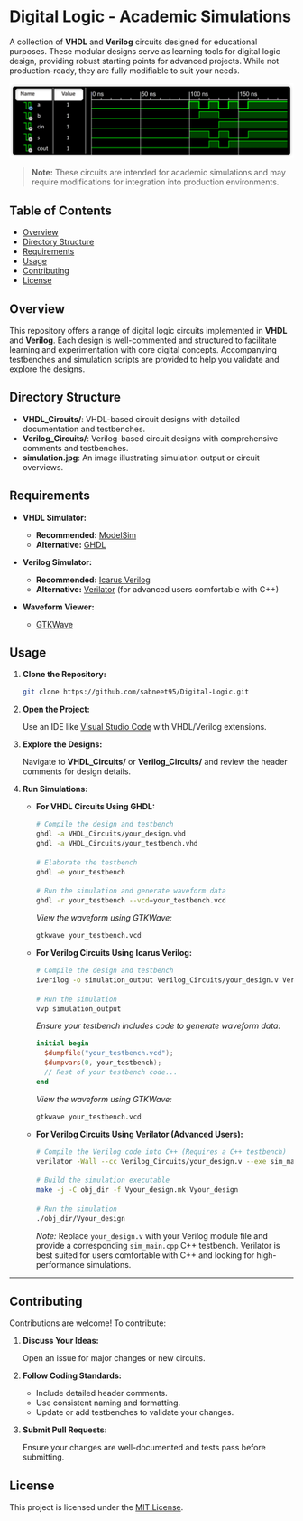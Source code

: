 # Digital Logic - Academic Simulations

A collection of **VHDL** and **Verilog** circuits designed for educational purposes. These modular designs serve as learning tools for digital logic design, providing robust starting points for advanced projects. While not production-ready, they are fully modifiable to suit your needs.

![Simulation Overview](simulation.jpg)

> **Note:** These circuits are intended for academic simulations and may require modifications for integration into production environments.

## Table of Contents

- [Overview](#overview)
- [Directory Structure](#directory-structure)
- [Requirements](#requirements)
- [Usage](#usage)
- [Contributing](#contributing)
- [License](#license)

## Overview

This repository offers a range of digital logic circuits implemented in **VHDL** and **Verilog**. Each design is well-commented and structured to facilitate learning and experimentation with core digital concepts. Accompanying testbenches and simulation scripts are provided to help you validate and explore the designs.

## Directory Structure

- **VHDL_Circuits/**: VHDL-based circuit designs with detailed documentation and testbenches.
- **Verilog_Circuits/**: Verilog-based circuit designs with comprehensive comments and testbenches.
- **simulation.jpg**: An image illustrating simulation output or circuit overviews.

## Requirements

- **VHDL Simulator:**
  - **Recommended:** [ModelSim](https://eda.sw.siemens.com/en-US/ic/modelsim/)
  - **Alternative:** [GHDL](https://ghdl.github.io/)

- **Verilog Simulator:**
  - **Recommended:** [Icarus Verilog](https://steveicarus.github.io/)
  - **Alternative:** [Verilator](https://www.veripool.org/verilator/) (for advanced users comfortable with C++)

- **Waveform Viewer:**
  - [GTKWave](http://gtkwave.sourceforge.net/)

## Usage

1. **Clone the Repository:**

    ```bash
    git clone https://github.com/sabneet95/Digital-Logic.git
    ```

2. **Open the Project:**

    Use an IDE like [Visual Studio Code](https://code.visualstudio.com/) with VHDL/Verilog extensions.

3. **Explore the Designs:**

    Navigate to **VHDL_Circuits/** or **Verilog_Circuits/** and review the header comments for design details.

4. **Run Simulations:**

    - **For VHDL Circuits Using GHDL:**

        ```bash
        # Compile the design and testbench
        ghdl -a VHDL_Circuits/your_design.vhd
        ghdl -a VHDL_Circuits/your_testbench.vhd

        # Elaborate the testbench
        ghdl -e your_testbench

        # Run the simulation and generate waveform data
        ghdl -r your_testbench --vcd=your_testbench.vcd
        ```

        *View the waveform using GTKWave:*

        ```bash
        gtkwave your_testbench.vcd
        ```

    - **For Verilog Circuits Using Icarus Verilog:**

        ```bash
        # Compile the design and testbench
        iverilog -o simulation_output Verilog_Circuits/your_design.v Verilog_Circuits/your_testbench.v

        # Run the simulation
        vvp simulation_output
        ```

        *Ensure your testbench includes code to generate waveform data:*

        ```verilog
        initial begin
          $dumpfile("your_testbench.vcd");
          $dumpvars(0, your_testbench);
          // Rest of your testbench code...
        end
        ```

        *View the waveform using GTKWave:*

        ```bash
        gtkwave your_testbench.vcd
        ```

    - **For Verilog Circuits Using Verilator (Advanced Users):**

        ```bash
        # Compile the Verilog code into C++ (Requires a C++ testbench)
        verilator -Wall --cc Verilog_Circuits/your_design.v --exe sim_main.cpp

        # Build the simulation executable
        make -j -C obj_dir -f Vyour_design.mk Vyour_design

        # Run the simulation
        ./obj_dir/Vyour_design
        ```

        *Note:* Replace `your_design.v` with your Verilog module file and provide a corresponding `sim_main.cpp` C++ testbench. Verilator is best suited for users comfortable with C++ and looking for high-performance simulations.

---

## Contributing

Contributions are welcome! To contribute:

1. **Discuss Your Ideas:**

    Open an issue for major changes or new circuits.

2. **Follow Coding Standards:**

    - Include detailed header comments.
    - Use consistent naming and formatting.
    - Update or add testbenches to validate your changes.

3. **Submit Pull Requests:**

    Ensure your changes are well-documented and tests pass before submitting.

## License

This project is licensed under the [MIT License](LICENSE).
